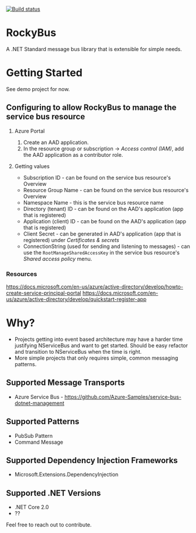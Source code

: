 [![Build status](https://ci.appveyor.com/api/projects/status/35pu1v3retdxwhw9/branch/master?svg=true)](https://ci.appveyor.com/project/longility/rockybus/branch/master)

# RockyBus
A .NET Standard message bus library that is extensible for simple needs. 

# Getting Started
See demo project for now.
## Configuring to allow RockyBus to manage the service bus resource

1. Azure Portal
   1. Create an AAD application.
   2. In the resource group or subscription -> _Access control (IAM)_, add the AAD application as a contributor role.

2. Getting values
   - Subscription ID - can be found on the service bus resource's Overview
   - Resource Group Name - can be found on the service bus resource's Overview
   - Namespace Name - this is the service bus resource name
   - Directory (tenant) ID - can be found on the AAD's application (app that is registered)
   - Application (client) ID - can be found on the AAD's application (app that is registered)
   - Client Secret - can be generated in AAD's application (app that is registered) under _Certificates & secrets_
   - ConnectionString (used for sending and listening to messages) - can use the `RootManageSharedAccessKey` in the service bus resource's _Shared access policy_ menu.

### Resources
https://docs.microsoft.com/en-us/azure/active-directory/develop/howto-create-service-principal-portal
https://docs.microsoft.com/en-us/azure/active-directory/develop/quickstart-register-app 

# Why?
- Projects getting into event based architecture may have a harder time justifying NServiceBus and want to get started. Should be easy refactor and transition to NServiceBus when the time is right.
- More simple projects that only requires simple, common messaging patterns.

## Supported Message Transports
- Azure Service Bus - https://github.com/Azure-Samples/service-bus-dotnet-management

## Supported Patterns
- PubSub Pattern
- Command Message

## Supported Dependency Injection Frameworks
- Microsoft.Extensions.DependencyInjection

## Supported .NET Versions
- .NET Core 2.0
- ??

Feel free to reach out to contribute.
